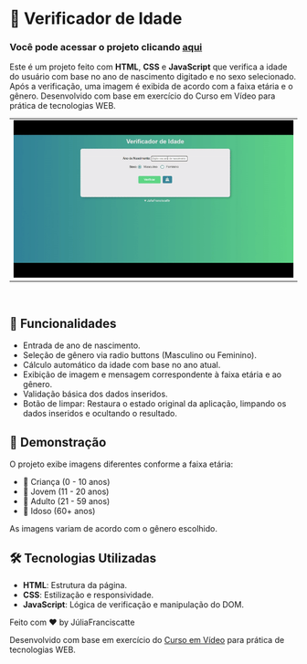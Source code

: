
# 🧓 Verificador de Idade

<h3> Você pode acessar o projeto clicando <a href="https://jufranciscatte.github.io/verificador-idade/" target="_blank">aqui</a> </h3>

Este é um projeto feito com **HTML**, **CSS** e **JavaScript** que verifica a idade do usuário com base no ano de nascimento digitado e no sexo selecionado. Após a verificação, uma imagem é exibida de acordo com a faixa etária e o gênero. Desenvolvido com base em exercício do Curso em Vídeo para prática de tecnologias WEB.

<table>
   <tr>
    <td align="center"><img src="gif/verificador.gif"> </td>
   </tr>
 </table>
 <br>

## 🚀 Funcionalidades

- Entrada de ano de nascimento.
- Seleção de gênero via radio buttons (Masculino ou Feminino).
- Cálculo automático da idade com base no ano atual.
- Exibição de imagem e mensagem correspondente à faixa etária e ao gênero.
- Validação básica dos dados inseridos.
- Botão de limpar: Restaura o estado original da aplicação, limpando os dados inseridos e ocultando o resultado.

## 📸 Demonstração


O projeto exibe imagens diferentes conforme a faixa etária:

- 👶 Criança (0 - 10 anos)
- 🧑 Jovem (11 - 20 anos)
- 🧔 Adulto (21 - 59 anos)
- 👴 Idoso (60+ anos)

As imagens variam de acordo com o gênero escolhido.

## 🛠️ Tecnologias Utilizadas

- **HTML**: Estrutura da página.
- **CSS**: Estilização e responsividade.
- **JavaScript**: Lógica de verificação e manipulação do DOM.

Feito com ♥ by JúliaFranciscatte

Desenvolvido com base em exercício do [Curso em Vídeo](https://cursoemvideo.com) para prática de tecnologias WEB.
